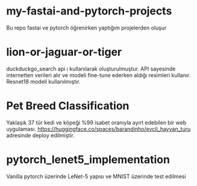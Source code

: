 # my-fastai-and-pytorch-projects

Bu repo fastai ve pytorch öğrenirken yaptığım projelerden oluşur

# lion-or-jaguar-or-tiger
duckduckgo_search api ı kullanılarak oluşturulmuştur. API sayesinde internetten verileri alır ve modeli fine-tune ederken aldığı resimleri kullanır. Resnet18 modeli kullanılmıştır. 

# Pet Breed Classification
Yaklaşık 37 tür kedi ve köpeği %99 isabet oranıyla ayırt edebilen bir web uygulaması. https://huggingface.co/spaces/barandinho/evcil_hayvan_turu adresinde deploy edilmiştir.

# pytorch_lenet5_implementation
Vanilla pytorch üzerinde LeNet-5 yapısı ve MNIST üzerinde test edilmesi
